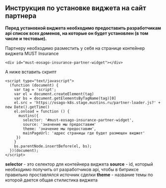 ## Инструкция по установке виджета на сайт партнера

**Перед установкой виджета необходимо предоставить разработчикам api список всех доменов, на которые он будет установлен (в том числе и тестовые).**

Партнеру необходимо разместить у себя на странице контейнер виджета MUST Insurance

```
<div id="must-eosago-insurance-partner-widget"></div>
```

А ниже вставить скрипт

```
<script type="text/javascript">
  (function (document) {
    var tag = 'script';
    var el = document.createElement(tag)
    var bs = document.getElementsByTagName(tag)[0]
    el.src = 'https://osago-k8s.stage.mustins.ru/partner-loader.js?' + new Date().getTime()
    el.onload = function () {
      mustins({
        selector: '#must-eosago-insurance-partner-widget',
        source: 'значение мы предоставим'
        theme: 'значение мы предоставим',
        mainPageUrl: 'адрес страницы где будет размещен виджет'
     })
    }
    bs.parentNode.insertBefore(el, bs);
  })(document);
</script>
```

**selector** - это селектор для контейнера виджета
**source** - id, который необходимо получить от разработчиков api, чтобы в битриксе правильно проставлялся источник сделки 
**theme** - название темы по которой дается общая стилистика виджета 

